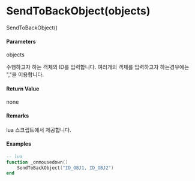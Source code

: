# SendToBackObject\(objects\)

SendToBackObject\(\)

#### Parameters

objects

수행하고자 하는 객체의 ID를 입력합니다. 여러개의 객체를 입력하고자 하는경우에는 ","을 이용합니다.

#### Return Value

none

#### Remarks

lua 스크립트에서 제공합니다.

#### Examples

```lua
-- lua
function _onmousedown()
    SendToBackObject("ID_OBJ1, ID_OBJ2")
end
```



